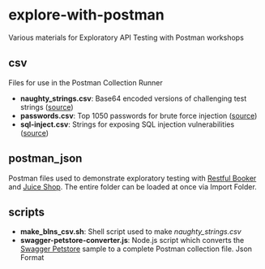 # explore-with-postman
Various materials for Exploratory API Testing with Postman workshops

## csv
Files for use in the Postman Collection Runner
- **naughty_strings.csv**: 
Base64 encoded versions of challenging test strings ([source](https://github.com/minimaxir/big-list-of-naughty-strings/blob/master/blns.txt))
- **passwords.csv**: 
Top 1050 passwords for brute force injection ([source](https://github.com/danielmiessler/SecLists/blob/master/Passwords/Common-Credentials/best1050.txt))
- **sql-inject.csv**: 
Strings for exposing SQL injection vulnerabilities ([source](https://github.com/fuzzdb-project/fuzzdb/blob/master/attack/sql-injection/detect/xplatform.txt))

## postman_json
Postman files used to demonstrate exploratory testing with [Restful Booker](https://restful-booker.herokuapp.com) and [Juice Shop](http://demo.owasp-juice.shop). The entire folder can be loaded at once via Import Folder.

## scripts
- **make_blns_csv.sh**: 
Shell script used to make *naughty_strings.csv*
- **swagger-petstore-converter.js**: 
Node.js script which converts the [Swagger Petstore](http://petstore.swagger.io) sample to a complete Postman collection file.
Json Format
